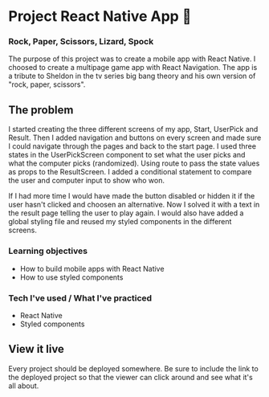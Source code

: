 # Project React Native App 📱

### Rock, Paper, Scissors, Lizard, Spock
The purpose of this project was to create a mobile app with React Native. I choosed to create a multipage game app with React Navigation. The app is a tribute to Sheldon in the tv series big bang theory and his own version of "rock, paper, scissors". 

## The problem

I started creating the three different screens of my app, Start, UserPick and Result. Then I added navigation and buttons on every screen and made sure I could navigate through the pages and back to the start page.
I used three states in the UserPickScreen component to set what the user picks and what the computer picks (randomized).
Using route to pass the state values as props to the ResultScreen. 
I added a conditional statement to compare the user and computer input to show who won. 

If I had more time I would have made the button disabled or hidden it if the user hasn't clicked and choosen an alternative. Now I solved it with a text in the result page telling the user to play again. I would also have added a global styling file and reused my styled components in the different screens. 

### Learning objectives
- How to build mobile apps with React Native
- How to use styled components

### Tech I've used / What I've practiced
- React Native
- Styled components

## View it live

Every project should be deployed somewhere. Be sure to include the link to the deployed project so that the viewer can click around and see what it's all about.
